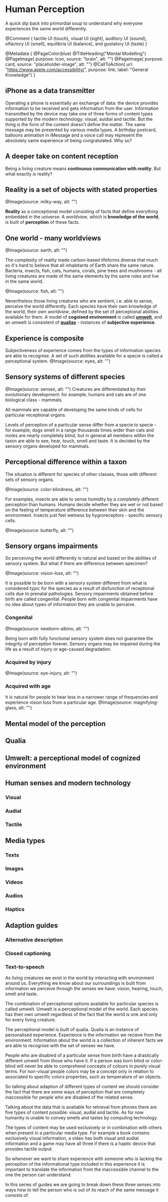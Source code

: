 # Human Perception

A quick dip back into primordial soup to understand why everyone experiences the same world differently.

@Comment {
    tactile UI (touch), visual UI (sight), auditory UI (sound), olfactory UI (smell), equilibria UI (balance), and gustatory UI (taste)
}

@Metadata {
    @PageColor(blue)
    @TitleHeading("Mental Modelling")
    @PageImage(
               purpose: icon, 
               source: "brain", 
               alt: "")
    @PageImage(
               purpose: card, 
               source: "placeholder-image", 
               alt: "")
    @CallToAction(
                url: "https://www.apple.com/accessibility/",
                purpose: link, 
                label: "General Knowledge")
}

## iPhone as a data transmitter
Operating a phone is essentially an exchange of data: the device provides information to be received and gets information from the user. Information transmitted by the device may take one of three forms of content types supported by the modern technology: visual, auidial and tactile. But the thing is the form of the content doesn't define the matter. The same message may be presented by various media types. A birthday postcard, balloons animation in iMessage and a voice call may represent the absolutely same experience of being congratulated. Why so?

## A deeper take on content reception

Being a living creature means **continuous communication with *reality***. But what exactly *is* reality? 

## Reality is a set of objects with stated properties
@Image(source: milky-way, alt: "")

**Reality** as a conceptional model consisting of facts that define everything embedded in the universe. A *worldview*, which is **knowledge of the world**, is built of **perception** of these facts.


## One world - many worldviews
@Image(source: earth, alt: "")

The complexity of reality made carbon-based lifeforms diverse that much so it's hard to believe that all inhabitants of Earth share the same nature. Bacteria, insects, fish, cats, humans, corals, pine trees and mushrooms - all living creatures are made of the same elements by the same rules and live in the same world.

@Image(source: fish, alt: "")

Nevertheless those living creatures who are sentient, i.e. able to sense, perceive the world differently. Each species have their own knowledge of the world, their own *worldview*, defined by the set of perceptional abilities available for them. A model of **cognised environment** is called [**umwelt**](https://en.wikipedia.org/wiki/Umwelt), and an umwelt is consistent of [**qualias**](https://en.wikipedia.org/wiki/Qualia) - instances of **subjective experience**. 

## Experience is composite
Subjectiveness of experience comes from the types of information species are able to recognise. A set of such abilities available for a specie is called a perceptional system.
@Image(source: eyes, alt: "")


## Sensory systems of different species
@Image(source: senses, alt: "")
Creatures are differentiated by their evolutionary development: for example, humans and cats are of one biological class - mammals. 

All mammals are capable of developing the same kinds of cells for particular receptional organs. 

Levels of perception of a particular sense differ from a specie to specie - for example, dogs smell in a range thousands times wider than cats and moles are nearly completely blind, but in general all members within the taxon are able to see, hear, touch, smell and taste. It is decided by the sensory organs developed for mammals.

## Perceptional difference within a taxon
The situation is different for species of other classes, those with different sets of sensory organs. 

@Image(source: color-blindness, alt: "")

For examples, insects are able to sense humidity by a completely different perception than humans. Humans decide whether they are wet or not based on the feeling of temperature difference between their skin and the environment. Insects just feel wetness by hygroreceptors - specific sensory cells. 

@Image(source: butterfly, alt: "")

## Sensory organs impairments
So perceiving the world differently is natural and based on the abilities of sensory system. But what if there are difference between specimen? 

@Image(source: vision-loss, alt: "")

It is possible to be born with a sensory system different from what is considered typic for the species as a result of disfunction of receptional cells due to prenatal pathologies. Sensory impairments obtained before birth are called congenital. People born with congenital impairments have no idea about types of information they are unable to perceive.

### Congenital
@Image(source: newborn-albino, alt: "")

Being born with fully functional sensory system does not guarantee the integrity of perception forever. Sensory organs may be impaired during the life as a result of injury or age-caused degradation. 

### Acquired by injury
@Image(source: eye-injury, alt: "")

### Acquired with age
It is natural for people to hear less in a narrower range of frequencies and experience vision loss from a particular age.
@Image(source: magnifying-glass, alt: "")



## Mental model of the perception

## Qualia

## Umwelt: a perceptional model of cognized environment 

## Human senses and modern technology
### Visual
### Audial
### Tactile

## Media types 
### Texts
### Images
### Videos
### Audios
### Haptics

## Adaption guides
### Alternative description
### Closed captioning
### Text-to-speech


As living creatures we exist in the world by interacting with environment around us. Everything we know about our surroundings is built from information we perceive through the senses we have: vision, hearing, touch, smell and taste. 

The combination of perceptional options available for particular species is called umwelt. Umwelt is a perceptional model of the world. Each species has their own umwelt regardless of the fact that the world is one and only for every living creature. 

The perceptional model is built of qualia. Qualia is an instance of personalised experience. Experience is the information we recieve from the environment. Information about the world is a collection of inherent facts we are able to recognise with the set of senses we have. 

People who are disabled of a particular sense from birth have a drastically different umwelt from those who have it. If a person was born blind or color-blind will never be able to comprehend concepts of colours in purely visual terms. For non-visual people colors may be a concept only in relation to associated to specific colors properties, such as temperature of an objects. 

So talking about adaption of different types of content we should consider the fact that there are some ways of perception that are completely inaccessible for people who are disabled of the related sense. 

Talking about the data that is available for retrieval from phones there are five types of content possible: visual, audial and tactile. As for now humanity is unable to convey smells and tastes by computing technology. 

The types of content may be used exclusively or in combination with others when present in a particular media type. For example a book contains exclusively visual information, a video has both visual and audial information and a game may have all three if there is a haptic device that provides tactile output. 

So whenever we want to share experience with someone who is lacking the perception of the informational type included in this experience it is important to translate the information from the inaccessible channel to the one the person can understand. 

In this series of guides we are going to break down these three senses into ways how to tell the person who is out of its reach of the same message it consists of.
